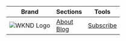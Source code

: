 | Brand | Sections | Tools |
|-------|----------|-------|
| ![WKND Logo](/media_1ed978beab279953a7181b9684e0d2f43e30ea32c.png) | [About](/fashion-trends-of-the-season) <br> [Blog](/fashion-insights) | [Subscribe](#) |